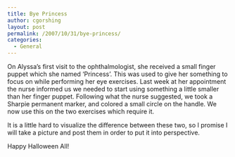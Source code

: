 ```yaml
---
title: Bye Princess
author: cgorshing
layout: post
permalink: /2007/10/31/bye-princess/
categories:
  - General
---
```

On Alyssa&#8217;s first visit to the ophthalmologist, she received a small finger puppet which she named &#8216;Princess&#8217;. This was used to give her something to focus on while performing her eye exercises. Last week at her appointment the nurse informed us we needed to start using something a little smaller than her finger puppet. Following what the nurse suggested, we took a Sharpie permanent marker, and colored a small circle on the handle. We now use this on the two exercises which require it.

It is a little hard to visualize the difference between these two, so I promise I will take a picture and post them in order to put it into perspective.

Happy Halloween All!
